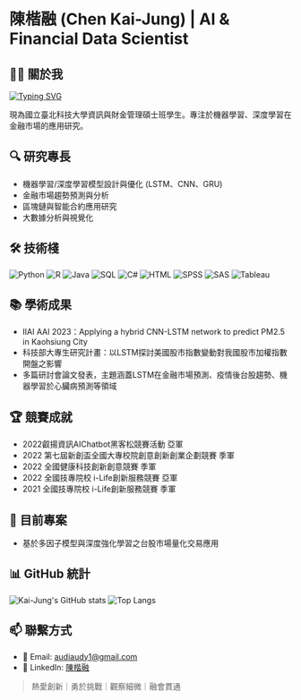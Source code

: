 # 陳楷融 (Chen Kai-Jung) | AI & Financial Data Scientist

## 👨‍💻 關於我 
[![Typing SVG](https://readme-typing-svg.demolab.com?font=Fira+Code&weight=900&duration=2000&pause=200&center=true&vCenter=true&multiline=true&width=435&height=100&lines=%E6%88%91%E5%80%91%E4%B8%80%E7%94%9F%E5%81%9A%E4%B8%8D%E4%BA%86%E5%A4%AA%E5%A4%9A%E4%BA%8B;%E6%89%80%E4%BB%A5%E8%A6%81%E6%8A%8A%E6%AF%8F%E4%BB%B6%E4%BA%8B%E9%83%BD%E5%81%9A%E5%88%B0%E5%AE%8C%E7%BE%8E)](https://git.io/typing-svg)

現為國立臺北科技大學資訊與財金管理碩士班學生。專注於機器學習、深度學習在金融市場的應用研究。

## 🔍 研究專長
- 機器學習/深度學習模型設計與優化 (LSTM、CNN、GRU)
- 金融市場趨勢預測與分析
- 區塊鏈與智能合約應用研究
- 大數據分析與視覺化

## 🛠️ 技術棧
![Python](https://img.shields.io/badge/-Python-3776AB?style=flat&logo=Python&logoColor=white)
![R](https://img.shields.io/badge/-R-276DC3?style=flat&logo=R&logoColor=white)
![Java](https://img.shields.io/badge/-Java-007396?style=flat&logo=Java&logoColor=white)
![SQL](https://img.shields.io/badge/-SQL-4479A1?style=flat&logo=MySQL&logoColor=white)
![C#](https://img.shields.io/badge/-C%23-239120?style=flat&logo=c-sharp&logoColor=white)
![HTML](https://img.shields.io/badge/-HTML5-E34F26?style=flat&logo=html5&logoColor=white)
![SPSS](https://img.shields.io/badge/-SPSS-052FAD?style=flat)
![SAS](https://img.shields.io/badge/-SAS-1B6AC6?style=flat)
![Tableau](https://img.shields.io/badge/-Tableau-E97627?style=flat&logo=Tableau&logoColor=white)

## 📚 學術成果
- IIAI AAI 2023：Applying a hybrid CNN-LSTM network to predict PM2.5 in Kaohsiung City
- 科技部大專生研究計畫：以LSTM探討美國股市指數變動對我國股市加權指數開盤之影響
- 多篇研討會論文發表，主題涵蓋LSTM在金融市場預測、疫情後台股趨勢、機器學習於心臟病預測等領域

## 🏆 競賽成就
- 2022叡揚資訊AIChatbot黑客松競賽活動 亞軍
- 2022 第七屆新創盃全國大專校院創意創新創業企劃競賽 季軍
- 2022 全國健康科技創新創意競賽 季軍
- 2022 全國技專院校 i-Life創新服務競賽 亞軍
- 2021 全國技專院校 i-Life創新服務競賽 季軍

## 🔭 目前專案
- 基於多因子模型與深度強化學習之台股市場量化交易應用


## 📊 GitHub 統計
![Kai-Jung's GitHub stats](https://github-readme-stats.vercel.app/api?username=audi0417&show_icons=true&theme=tokyonight&locale=zh-tw)
![Top Langs](https://github-readme-stats.vercel.app/api/top-langs/?username=audi0417&layout=compact&theme=tokyonight&locale=zh-tw)

## 📫 聯繫方式
- 📧 Email: audiaudy1@gmail.com
- 🔗 LinkedIn: [陳楷融](https://www.linkedin.com/in/%E6%A5%B7%E8%9E%8D-%E9%99%B3-599b06352/)

> 熱愛創新｜勇於挑戰｜觀察細微｜融會貫通
